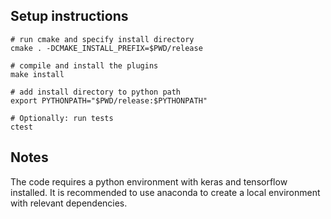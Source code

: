 ## Setup instructions

```
# run cmake and specify install directory
cmake . -DCMAKE_INSTALL_PREFIX=$PWD/release

# compile and install the plugins
make install

# add install directory to python path
export PYTHONPATH="$PWD/release:$PYTHONPATH"

# Optionally: run tests
ctest
```

## Notes
The code requires a python environment with keras and tensorflow installed. 
It is recommended to use anaconda to create a local environment with relevant 
dependencies.
